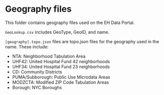 # Geography files

This folder contains geography files used on the EH Data Portal. 

`GeoLookup.csv` includes GeoType, GeoID, and name.

`[geography].topo.json` files are topo.json files for the geography used in the name. These include:
- NTA: Neighborhood Tabulation Area
- UHF42: United Hospital Fund 42 neighborhoods
- UHF34: United Hospital Fund 23 neighborhoods
- CD: Community Districts
- PUMA/Subborough: Public Use Microdata Areas
- MODZCTA: Modified ZIP Code Tabulation Areas
- Borough: NYC Boroughs